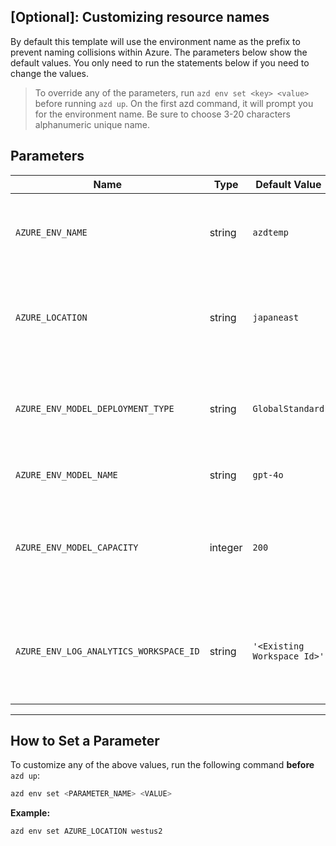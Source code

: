 ## [Optional]: Customizing resource names 

By default this template will use the environment name as the prefix to prevent naming collisions within Azure. The parameters below show the default values. You only need to run the statements below if you need to change the values. 

> To override any of the parameters, run `azd env set <key> <value>` before running `azd up`. On the first azd command, it will prompt you for the environment name. Be sure to choose 3-20 characters alphanumeric unique name. 

## Parameters

| Name                                   | Type    | Default Value    | Purpose                                                                                              |
| -------------------------------------- | ------- | ---------------- | ---------------------------------------------------------------------------------------------------- |
| `AZURE_ENV_NAME`                       | string  | `azdtemp`        | Used as a prefix for all resource names to ensure uniqueness across environments.                    |
| `AZURE_LOCATION`                       | string  | `japaneast`      | Location of the Azure resources. Controls where the infrastructure will be deployed.                 |
| `AZURE_ENV_MODEL_DEPLOYMENT_TYPE`      | string  | `GlobalStandard` | Change the Model Deployment Type (allowed values: Standard, GlobalStandard).                         |
| `AZURE_ENV_MODEL_NAME`                 | string  | `gpt-4o`         | Set the Model Name (allowed values: gpt-4o).                                                         |
| `AZURE_ENV_MODEL_CAPACITY`             | integer | `200`            | Set the Model Capacity (choose a number based on available GPT model capacity in your subscription). |
| `AZURE_ENV_LOG_ANALYTICS_WORKSPACE_ID` | string  | `'<Existing Workspace Id>'`     | Set this if you want to reuse an existing Log Analytics Workspace instead of creating a new one.     |

---

## How to Set a Parameter

To customize any of the above values, run the following command **before** `azd up`:

```bash
azd env set <PARAMETER_NAME> <VALUE>
```

**Example:**

```bash
azd env set AZURE_LOCATION westus2
```
